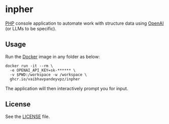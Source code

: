 # inpher

[PHP](https://www.php.net/) console application to automate work with structure data using [OpenAI](https://openai.com/) (or LLMs to be specific).

## Usage

Run the [Docker](https://www.docker.com/) image in any folder as below:

```shell
docker run -it --rm \
  -e OPENAI_API_KEY=sk-****** \
  -v $PWD:/workspace -w /workspace \
  ghcr.io/vaibhavpandeyvpz/inpher
```

The application will then interactively prompt you for input.

## License

See the [LICENSE](LICENSE) file.
